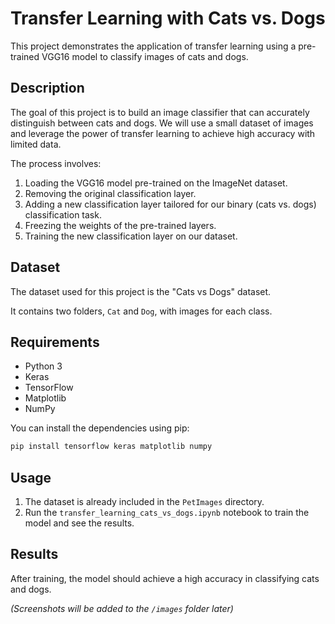 # Transfer Learning with Cats vs. Dogs

This project demonstrates the application of transfer learning using a pre-trained VGG16 model to classify images of cats and dogs.

## Description

The goal of this project is to build an image classifier that can accurately distinguish between cats and dogs. We will use a small dataset of images and leverage the power of transfer learning to achieve high accuracy with limited data.

The process involves:
1. Loading the VGG16 model pre-trained on the ImageNet dataset.
2. Removing the original classification layer.
3. Adding a new classification layer tailored for our binary (cats vs. dogs) classification task.
4. Freezing the weights of the pre-trained layers.
5. Training the new classification layer on our dataset.

## Dataset

The dataset used for this project is the "Cats vs Dogs" dataset.

It contains two folders, `Cat` and `Dog`, with images for each class.

## Requirements

- Python 3
- Keras
- TensorFlow
- Matplotlib
- NumPy

You can install the dependencies using pip:
```bash
pip install tensorflow keras matplotlib numpy
```

## Usage

1. The dataset is already included in the `PetImages` directory.
2. Run the `transfer_learning_cats_vs_dogs.ipynb` notebook to train the model and see the results.

## Results

After training, the model should achieve a high accuracy in classifying cats and dogs.

*(Screenshots will be added to the `/images` folder later)*
